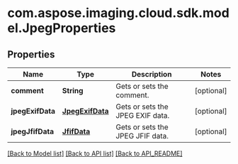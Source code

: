 
# com.aspose.imaging.cloud.sdk.model.JpegProperties

## Properties
Name | Type | Description | Notes
------------ | ------------- | ------------- | -------------
**comment** | **String** | Gets or sets the comment. |  [optional]
**jpegExifData** | [**JpegExifData**](JpegExifData.md) | Gets or sets the JPEG EXIF data. |  [optional]
**jpegJfifData** | [**JfifData**](JfifData.md) | Gets or sets the JPEG JFIF data. |  [optional]


[[Back to Model list]](API_README.md#documentation-for-models) [[Back to API list]](API_README.md#documentation-for-api-endpoints) [[Back to API_README]](API_README.md)


